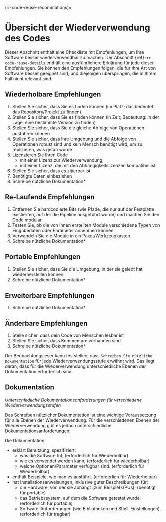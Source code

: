 (rr-code-reuse-recommations)=
# Übersicht der Wiederverwendung des Codes

Dieser Abschnitt enthält eine Checkliste mit Empfehlungen, um Ihre Software besser wiederverwendbar zu machen. Der Abschnitt {ref}`rrr-code-reuse-details` enthält eine ausführlichere Erklärung für jede dieser Empfehlungen. Sie können den Empfehlungen folgen, die für Ihre Art von Software besser geeignet sind, und diejenigen überspringen, die in Ihrem Fall nicht relevant sind.

## Wiederholbare Empfehlungen

1. Stellen Sie sicher, dass Sie es finden können (im Platz; das bedeutet: das Repository/Projekt zu finden)
1. Stellen Sie sicher, dass Sie es finden können (in Zeit; Bedeutung: in der Lage, eine bestimmte Version zu finden)
1. Stellen Sie sicher, dass Sie die gleiche Abfolge von Operationen ausführen können
1. Stellen Sie sicher, dass Ihre Umgebung und die Abfolge von Operationen robust sind und kein Mensch benötigt wird, um zu replizieren, was getan wurde
1. Lizenzieren Sie Ihren Code
    - mit einer Lizenz zur Wiederverwendung;
    - mit einer Lizenz, die mit den Abhängigkeitslizenzen kompatibel ist
1. Stellen Sie sicher, dass es zitierbar ist
1. Benötigte Daten einbeziehen
1. Schreibe nützliche Dokumentation*

## Re-Laufende Empfehlungen

1. Entfernen Sie hardcodierte Bits (wie Pfade, die nur auf der Festplatte existierten, auf der die Pipeline ausgeführt wurde) und machen Sie den Code modular
1. Testen Sie, ob die von Ihnen erstellten Module verschiedene Typen von Eingabedaten oder Parameter annehmen können
1. Verwandeln Sie die Module in ein Paket/Werkzeugkasten
1. Schreibe nützliche Dokumentation*

## Portable Empfehlungen
1. Stellen Sie sicher, dass Sie die Umgebung, in der sie gelebt hat wiederherstellen können
1. Schreibe nützliche Dokumentation*

## Erweiterbare Empfehlungen
1. Schreibe nützliche Dokumentation*

## Änderbare Empfehlungen
1. Stelle sicher, dass dein Code von Menschen lesbar ist
1. Stellen Sie sicher, dass Kommentare vorhanden sind
1. Schreibe nützliche Dokumentation*

Der Beobachtungsleser kann feststellen, dass `Schreiben Sie nützliche Dokumentation` für jede Wiederverwendungsstufe erwähnt wird. Das liegt daran, dass für die Wiederverwendung unterschiedliche Ebenen der Dokumentation erforderlich sind.

## Dokumentation

*Unterschiedliche Dokumentationsanforderungen für verschiedene Wiederverwendungsstufen*

Das Schreiben nützlicher Dokumentation ist eine wichtige Voraussetzung für alle Ebenen der Wiederverwendung. Für die verschiedenen Ebenen der Wiederverwendung gibt es jedoch unterschiedliche Dokumentationsanforderungen:

Die Dokumentation:
- erklärt Benutzung, spezifiziert:
  - was die Software tut; (erforderlich für Wiederholbar)
  - wie es verwendet werden kann; (erforderlich für wiederholbar)
  - welche Optionen/Parameter verfügbar sind. (erforderlich für Wiederholbar)
- enthält Beispiele, wie man es ausführt. (erforderlich für Wiederholbar)
- hat Installationsanweisungen, inklusive guter Beschreibungen für:
  - die Hardware, von der sie abhängt (zum Beispiel GPUs); (benötigt für portable)
  - das Betriebssystem, auf dem die Software getestet wurde; (erforderlich für portable)
  - Software-Anforderungen (wie Bibliotheken und Shell-Einstellungen). (erforderlich für tragbar)
